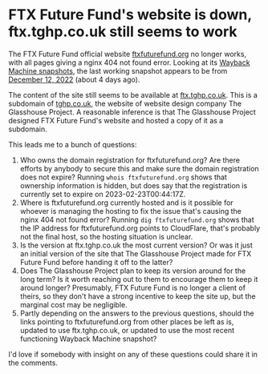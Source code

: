 # FTX Future Fund's website is down, ftx.tghp.co.uk still seems to work

The FTX Future Fund official website
[ftxfuturefund.org](https://ftxfuturefund.org/) no longer works, with
all pages giving a nginx 404 not found error. Looking at its [Wayback
Machine
snapshots](http://web.archive.org/web/20220000000000*/https://ftxfuturefund.org),
the last working snapshot appears to be from [December 12,
2022](http://web.archive.org/web/20221212115231/https://ftxfuturefund.org/)
(about 4 days ago).

The content of the site still seems to be available at
[ftx.tghp.co.uk](https://ftx.tghp.co.uk/). This is a subdomain of
[tghp.co.uk](https://www.tghp.co.uk/), the website of website design
company The Glasshouse Project. A reasonable inference is that The
Glasshouse Project designed FTX Future Fund's website and hosted a
copy of it as a subdomain.

This leads me to a bunch of questions:

1. Who owns the domain registration for ftxfuturefund.org? Are there
   efforts by anybody to secure this and make sure the domain
   registration does not expire? Running `whois ftxfuturefund.org`
   shows that ownership information is hidden, but does say that the
   registration is currently set to expire on 2023-02-23T00:44:17Z.
2. Where is ftxfuturefund.org currently hosted and is it possible for
   whoever is managing the hosting to fix the issue that's causing the
   nginx 404 not found error? Running `dig ftxfuturefund.org` shows
   that the IP address for ftxfuturefund.org points to CloudFlare,
   that's probably not the final host, so the hosting situation is
   unclear.
3. Is the version at ftx.tghp.co.uk the most current version? Or was
   it just an initial version of the site that The Glasshouse Project
   made for FTX Future Fund before handing it off to the latter?
4. Does The Glasshouse Project plan to keep its version around for the
   long term? Is it worth reaching out to them to encourage them to
   keep it around longer? Presumably, FTX Future Fund is no longer a
   client of theirs, so they don't have a strong incentive to keep the
   site up, but the marginal cost may be negligible.
5. Partly depending on the answers to the previous questions, should
   the links pointing to ftxfuturefund.org from other places be left
   as is, updated to use ftx.tghp.co.uk, or updated to use the most
   recent functioning Wayback Machine snapshot?

I'd love if somebody with insight on any of these questions could
share it in the comments.
